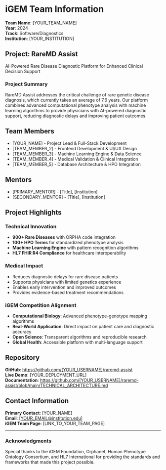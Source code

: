 # iGEM Team Information

**Team Name**: [YOUR_TEAM_NAME]  
**Year**: 2024  
**Track**: Software/Diagnostics  
**Institution**: [YOUR_INSTITUTION]

## Project: RareMD Assist
AI-Powered Rare Disease Diagnostic Platform for Enhanced Clinical Decision Support

### Project Summary
RareMD Assist addresses the critical challenge of rare genetic disease diagnosis, which currently takes an average of 7.6 years. Our platform combines advanced computational phenotype analysis with machine learning algorithms to provide physicians with AI-powered diagnostic support, reducing diagnostic delays and improving patient outcomes.

## Team Members
- [YOUR_NAME] - Project Lead & Full-Stack Development
- [TEAM_MEMBER_2] - Frontend Development & UI/UX Design  
- [TEAM_MEMBER_3] - Machine Learning Engine & Data Science
- [TEAM_MEMBER_4] - Medical Validation & Clinical Integration
- [TEAM_MEMBER_5] - Database Architecture & HPO Integration

## Mentors
- [PRIMARY_MENTOR] - [Title], [Institution]
- [SECONDARY_MENTOR] - [Title], [Institution]

## Project Highlights

### Technical Innovation
- **900+ Rare Diseases** with ORPHA code integration
- **100+ HPO Terms** for standardized phenotype analysis
- **Machine Learning Engine** with pattern recognition algorithms
- **HL7 FHIR R4 Compliance** for healthcare interoperability

### Medical Impact
- Reduces diagnostic delays for rare disease patients
- Supports physicians with limited genetics experience
- Enables early intervention and improved outcomes
- Provides evidence-based treatment recommendations

### iGEM Competition Alignment
- **Computational Biology**: Advanced phenotype-genotype mapping algorithms
- **Real-World Application**: Direct impact on patient care and diagnostic accuracy
- **Open Science**: Transparent algorithms and reproducible research
- **Global Health**: Accessible platform with multi-language support

## Repository
**GitHub**: https://github.com/[YOUR_USERNAME]/raremd-assist  
**Live Demo**: [YOUR_DEPLOYMENT_URL]  
**Documentation**: https://github.com/[YOUR_USERNAME]/raremd-assist/blob/main/TECHNICAL_ARCHITECTURE.md

## Contact Information
**Primary Contact**: [YOUR_NAME]  
**Email**: [YOUR_EMAIL@institution.edu]  
**iGEM Team Page**: [LINK_TO_YOUR_TEAM_PAGE]

---

### Acknowledgments
Special thanks to the iGEM Foundation, Orphanet, Human Phenotype Ontology Consortium, and HL7 International for providing the standards and frameworks that made this project possible.